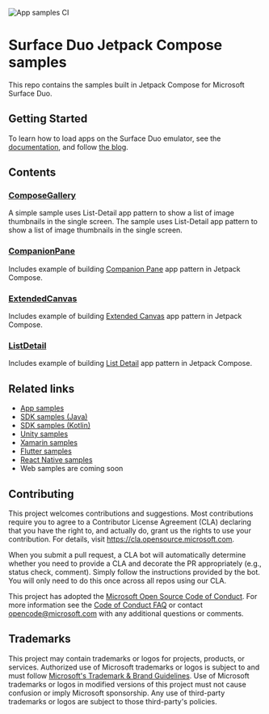 ![App samples CI](https://github.com/microsoft/surface-duo-app-samples/workflows/App%20samples%20CI/badge.svg)

# Surface Duo Jetpack Compose samples

This repo contains the samples built in Jetpack Compose for Microsoft Surface Duo.

## Getting Started

To learn how to load apps on the Surface Duo emulator, see the [documentation](https://docs.microsoft.com/dual-screen/android), and follow [the blog](https://devblogs.microsoft.com/surface-duo).

## Contents

### [ComposeGallery](https://github.com/microsoft/surface-duo-compose-samples/tree/main/ComposeGallery)

A simple sample uses List-Detail app pattern to show a list of image thumbnails in the single screen. The sample uses List-Detail app pattern to show a list of image thumbnails in the single screen.

### [CompanionPane](https://github.com/microsoft/surface-duo-compose-samples/tree/main/CompanionPane)

Includes example of building [Companion Pane](https://docs.microsoft.com/en-us/dual-screen/introduction#companion-pane) app pattern in Jetpack Compose.

### [ExtendedCanvas](https://github.com/microsoft/surface-duo-compose-samples/tree/main/ExtendedCanvas)

Includes example of building [Extended Canvas](https://docs.microsoft.com/en-us/dual-screen/introduction#extended-canvas) app pattern in Jetpack Compose.

### [ListDetail](https://github.com/microsoft/surface-duo-compose-samples/tree/main/ListDetail)

Includes example of building [List Detail](https://docs.microsoft.com/en-us/dual-screen/introduction#list-detail) app pattern in Jetpack Compose.

## Related links

- [App samples](https://github.com/microsoft/surface-duo-app-samples)
- [SDK samples (Java)](https://github.com/microsoft/surface-duo-sdk-samples)
- [SDK samples (Kotlin)](https://github.com/microsoft/surface-duo-sdk-samples-kotlin)
- [Unity samples](https://github.com/microsoft/surface-duo-sdk-unity-samples)
- [Xamarin samples](https://github.com/microsoft/surface-duo-sdk-xamarin-samples)
- [Flutter samples](https://github.com/microsoft/surface-duo-sdk-samples-flutter)
- [React Native samples](https://github.com/microsoft/react-native-dualscreen)
- Web samples are coming soon

## Contributing

This project welcomes contributions and suggestions.  Most contributions require you to agree to a
Contributor License Agreement (CLA) declaring that you have the right to, and actually do, grant us
the rights to use your contribution. For details, visit https://cla.opensource.microsoft.com.

When you submit a pull request, a CLA bot will automatically determine whether you need to provide
a CLA and decorate the PR appropriately (e.g., status check, comment). Simply follow the instructions
provided by the bot. You will only need to do this once across all repos using our CLA.

This project has adopted the [Microsoft Open Source Code of Conduct](https://opensource.microsoft.com/codeofconduct/).
For more information see the [Code of Conduct FAQ](https://opensource.microsoft.com/codeofconduct/faq/) or
contact [opencode@microsoft.com](mailto:opencode@microsoft.com) with any additional questions or comments.

## Trademarks

This project may contain trademarks or logos for projects, products, or services. Authorized use of Microsoft 
trademarks or logos is subject to and must follow 
[Microsoft's Trademark & Brand Guidelines](https://www.microsoft.com/en-us/legal/intellectualproperty/trademarks/usage/general).
Use of Microsoft trademarks or logos in modified versions of this project must not cause confusion or imply Microsoft sponsorship.
Any use of third-party trademarks or logos are subject to those third-party's policies.

